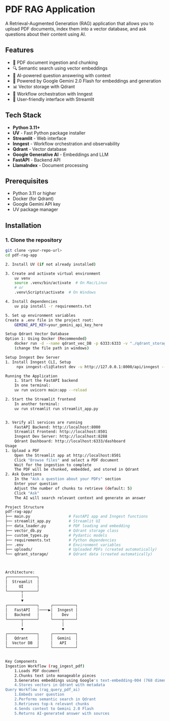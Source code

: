 # PDF RAG Application

A Retrieval-Augmented Generation (RAG) application that allows you to upload PDF documents, index them into a vector database, and ask questions about their content using AI.

## Features

- 📄 PDF document ingestion and chunking
- 🔍 Semantic search using vector embeddings
- 🤖 AI-powered question answering with context
- 🎯 Powered by Google Gemini 2.0 Flash for embeddings and generation
- 📊 Vector storage with Qdrant
- 🔄 Workflow orchestration with Inngest
- 🎨 User-friendly interface with Streamlit

## Tech Stack

- **Python 3.11+**
- **UV** - Fast Python package installer
- **Streamlit** - Web interface
- **Inngest** - Workflow orchestration and observability
- **Qdrant** - Vector database
- **Google Generative AI** - Embeddings and LLM
- **FastAPI** - Backend API
- **LlamaIndex** - Document processing

## Prerequisites

- Python 3.11 or higher
- Docker (for Qdrant)
- Google Gemini API key
- UV package manager

## Installation

### 1. Clone the repository

```bash
git clone <your-repo-url>
cd pdf-rag-app

2. Install UV (if not already installed)

3. Create and activate virtual environment
    uv venv
    source .venv/bin/activate  # On Mac/Linux
    # or
    .venv\Scripts\activate  # On Windows

4. Install dependencies
    uv pip install -r requirements.txt

5. Set up environment variables
Create a .env file in the project root:
    GEMINI_API_KEY=your_gemini_api_key_here

Setup Qdrant Vector Database
Option 1: Using Docker (Recommended)
    docker run -d --name qdrant_vec_DB -p 6333:6333 -v "./qdrant_storage:/qdrant/storage" qdrant/qdrant 
    (change the file path in windows)

Setup Inngest Dev Server
1. Install Inngest CLI, Setup
     npx inngest-cli@latest dev -u http://127.0.0.1:8000/api/inngest --no-discovery

Running the Application
    1. Start the FastAPI backend
    In one terminal:
    uv run uvicorn main:app --reload

2. Start the Streamlit frontend
    In another terminal:    
    uv run streamlit run streamlit_app.py


3. Verify all services are running
    FastAPI Backend: http://localhost:8000
    Streamlit Frontend: http://localhost:8501
    Inngest Dev Server: http://localhost:8288
    Qdrant Dashboard: http://localhost:6333/dashboard
Usage
1. Upload a PDF
    Open the Streamlit app at http://localhost:8501
    Click "Browse files" and select a PDF document
    Wait for the ingestion to complete
    The PDF will be chunked, embedded, and stored in Qdrant
2. Ask Questions
    In the "Ask a question about your PDFs" section
    Enter your question
    Adjust the number of chunks to retrieve (default: 5)
    Click "Ask"
    The AI will search relevant context and generate an answer

Project Structure
pdf-rag-app/
├── main.py                 # FastAPI app and Inngest functions
├── streamlit_app.py        # Streamlit UI
├── data_loader.py          # PDF loading and embedding
├── vector_db.py            # Qdrant storage class
├── custom_types.py         # Pydantic models
├── requirements.txt        # Python dependencies
├── .env                    # Environment variables
├── uploads/                # Uploaded PDFs (created automatically)
└── qdrant_storage/         # Qdrant data (created automatically)



Architecture:
┌─────────────┐
│  Streamlit  │
│     UI      │
└──────┬──────┘
       │
       ▼
┌─────────────┐     ┌──────────┐
│   FastAPI   │────▶│  Inngest │
│   Backend   │     │    Dev   │
└──────┬──────┘     └────┬─────┘
       │                 │
       ▼                 ▼
┌─────────────┐     ┌──────────┐
│   Qdrant    │     │  Gemini  │
│  Vector DB  │     │   API    │
└─────────────┘     └──────────┘


Key Components
Ingestion Workflow (rag_ingest_pdf)
    1.Loads PDF document
    2.Chunks text into manageable pieces
    3.Generates embeddings using Google's text-embedding-004 (768 dimensions)
    4.Stores vectors in Qdrant with metadata
Query Workflow (rag_query_pdf_ai)
    1.Embeds user question
    2.Performs semantic search in Qdrant
    3.Retrieves top-k relevant chunks
    4.Sends context to Gemini 2.0 Flash
    5.Returns AI-generated answer with sources